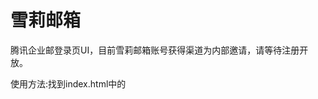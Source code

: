 # 雪莉邮箱
腾讯企业邮登录页UI，目前雪莉邮箱账号获得渠道为内部邀请，请等待注册开放。

使用方法:找到index.html中的<script>标签,在`writeLoginPanel({domainlist:"sherry.cf", mode:"vertical"});`这一句中修改sherry.cf为你的域名。
  
Demo:https://sherryme.github.io/SherryMail/
